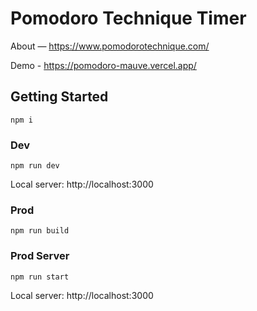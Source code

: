 # Pomodoro Technique Timer

About — https://www.pomodorotechnique.com/

Demo - https://pomodoro-mauve.vercel.app/

## Getting Started

```
npm i
```

### Dev

```
npm run dev
```
Local server: http://localhost:3000

### Prod

```
npm run build
```

### Prod Server

```
npm run start 
```
Local server: http://localhost:3000


